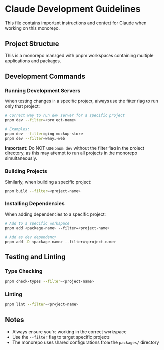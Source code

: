 # Claude Development Guidelines

This file contains important instructions and context for Claude when working on this monorepo.

## Project Structure
This is a monorepo managed with pnpm workspaces containing multiple applications and packages.

## Development Commands

### Running Development Servers
When testing changes in a specific project, always use the filter flag to run only that project:

```bash
# Correct way to run dev server for a specific project
pnpm dev --filter=<project-name>

# Examples:
pnpm dev --filter=ging-mockup-store
pnpm dev --filter=wanyi-web
```

**Important:** Do NOT use `pnpm dev` without the filter flag in the project directory, as this may attempt to run all projects in the monorepo simultaneously.

### Building Projects
Similarly, when building a specific project:

```bash
pnpm build --filter=<project-name>
```

### Installing Dependencies
When adding dependencies to a specific project:

```bash
# Add to a specific workspace
pnpm add <package-name> --filter=<project-name>

# Add as dev dependency
pnpm add -D <package-name> --filter=<project-name>
```

## Testing and Linting

### Type Checking
```bash
pnpm check-types --filter=<project-name>
```

### Linting
```bash
pnpm lint --filter=<project-name>
```

## Notes
- Always ensure you're working in the correct workspace
- Use the `--filter` flag to target specific projects
- The monorepo uses shared configurations from the `packages/` directory